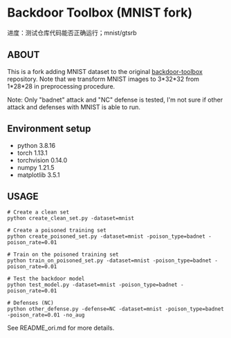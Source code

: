 # Backdoor Toolbox (MNIST fork)

进度：测试仓库代码能否正确运行；mnist/gtsrb

## ABOUT

This is a fork adding MNIST dataset to the original [backdoor-toolbox](https://github.com/vtu81/backdoor-toolbox) repository. Note that we transform MNIST images to 3\*32\*32 from 1\*28\*28 in preprocessing procedure.

Note: Only "badnet" attack and "NC" defense is tested, I'm not sure if other attack and defenses with MNIST is able to run. 

## Environment setup

- python 3.8.16
- torch 1.13.1
- torchvision 0.14.0
- numpy 1.21.5
- matplotlib 3.5.1

## USAGE

```
# Create a clean set
python create_clean_set.py -dataset=mnist

# Create a poisoned training set
python create_poisoned_set.py -dataset=mnist -poison_type=badnet -poison_rate=0.01

# Train on the poisoned training set
python train_on_poisoned_set.py -dataset=mnist -poison_type=badnet -poison_rate=0.01

# Test the backdoor model
python test_model.py -dataset=mnist -poison_type=badnet -poison_rate=0.01

# Defenses (NC)
python other_defense.py -defense=NC -dataset=mnist -poison_type=badnet -poison_rate=0.01 -no_aug

```

See README_ori.md for more details.

